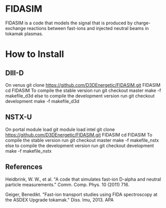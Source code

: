 # FIDASIM
FIDASIM is a code that models the signal that is produced by charge-exchange reactions between fast-ions and injected neutral beams in tokamak plasmas. 

# How to Install 
## DIII-D
On venus
	git clone https://github.com/D3DEnergetic/FIDASIM.git FIDASIM
	cd FIDASIM
To compile the stable version run 
	git checkout master
	make -f makefile_d3d
else to compile the development version run
	git checkout development
	make -f makefile_d3d

## NSTX-U
On portal
	module load git
	module load intel
	git clone https://github.com/D3DEnergetic/FIDASIM.git FIDASIM
	cd FIDASIM
To compile the stable version run 
	git checkout master
	make -f makefile_nstx
else to compile the development version run
	git checkout development
	make -f makefile_nstx
	
## References

Heidbrink, W. W., et al. "A code that simulates fast-ion D-alpha and neutral particle measurements." Comm. Comp. Phys. 10 (2011) 716.

Geiger, Benedikt. "Fast-ion transport studies using FIDA spectroscopy at the ASDEX Upgrade tokamak." Diss. lmu, 2013. APA	

